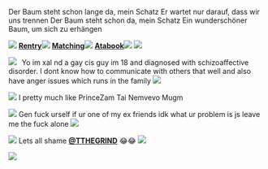 Der Baum steht schon lange da, mein Schatz
Er wartet nur darauf, dass wir uns trennen
Der Baum steht schon da, mein Schatz
Ein wunderschöner Baum, um sich zu erhängen

![](https://file.garden/aQGrUXVQel9xbBYT/IMG_2229.gif) [**Rentry**](https://rentry.co/nem)![](https://file.garden/aQGrUXVQel9xbBYT/IMG_2229.gif) [**Matching**](https://rentry.co/voidpetal)![](https://file.garden/aQGrUXVQel9xbBYT/IMG_2229.gif) [**Atabook**](https://sharpness.atabook.org/)![](https://file.garden/aQGrUXVQel9xbBYT/IMG_2229.gif)
![](https://file.garden/aQGrUXVQel9xbBYT/IMG_2214.png)

![](https://file.garden/aQGrUXVQel9xbBYT/IMG_2227.png)⠀Yo im xal nd a gay cis guy im 18 and diagnosed with schizoaffective disorder. I dont know how to communicate with others that well and also have anger issues which runs in the family ![](https://file.garden/aQGrUXVQel9xbBYT/IMG_2226.gif)

![](https://file.garden/aQGrUXVQel9xbBYT/IMG_2227.png) I pretty much like PrinceZam Tai Nemvevo Mugm

![](https://file.garden/aQGrUXVQel9xbBYT/IMG_2227.png) Gen fuck urself if ur one of my ex friends idk what ur problem is js leave me the fuck alone ![](https://file.garden/aQGrUXVQel9xbBYT/IMG_2228.gif)

![](https://file.garden/aQGrUXVQel9xbBYT/IMG_2214.png) 
Lets all shame [**@TTHEGRIND**](https://github.com/TTHEGRIND) 😂😂
![](https://file.garden/aQGrUXVQel9xbBYT/01002B63-B52A-4552-8B9A-B55580BC2B3D.jpeg) 

<img src="https://komarev.com/ghpvc/?username=germanstare&label= owo&color=000000&style=water" align="left">

⠀

